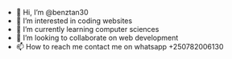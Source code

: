 - 👋 Hi, I’m @benztan30
- 👀 I’m interested in coding websites
- 🌱 I’m currently learning computer sciences
- 💞️ I’m looking to collaborate on web development
- 📫 How to reach me contact me on whatsapp +250782006130

<!---
benztan30/benztan30 is a ✨ special ✨ repository because its `README.md` (this file) appears on your GitHub profile.
You can click the Preview link to take a look at your changes.
--->
